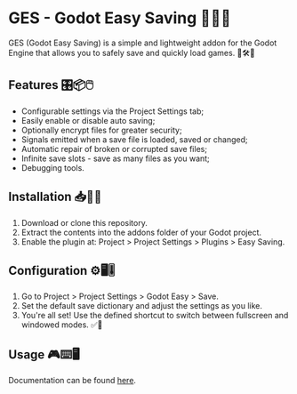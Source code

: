 # GES - Godot Easy Saving 💾🔐✨
GES (Godot Easy Saving) is a simple and lightweight addon for the Godot Engine that allows you to safely save and quickly load games. 🎯🛠️🚀

## Features 🎛️📦🖱️
- Configurable settings via the Project Settings tab;
- Easily enable or disable auto saving;
- Optionally encrypt files for greater security;
- Signals emitted when a save file is loaded, saved or changed;
- Automatic repair of broken or corrupted save files;
- Infinite save slots - save as many files as you want;
- Debugging tools.

## Installation 📥📂🔧
1. Download or clone this repository.
2. Extract the contents into the addons folder of your Godot project.
3. Enable the plugin at: Project > Project Settings > Plugins > Easy Saving.

## Configuration ⚙️🖥️🎚️
1. Go to Project > Project Settings > Godot Easy > Save.
2. Set the default save dictionary and adjust the settings as you like.
3. You're all set! Use the defined shortcut to switch between fullscreen and windowed modes. ✅🎉

## Usage 🎮⌨️🖥️
Documentation can be found [here](https://github.com/IsItLucas/godot_easy_saving/wiki).
